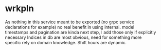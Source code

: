 # wrkpln


As nothing in this service meant to be exported (no grpc service declarations for example) no real benefit in using internal.
model timestamps and pagination are kinda next step, I add those only if explicitly necessary
Indices in db are most obvious, need for something more specific rely on domain knowledge.
Shift hours are dynamic.